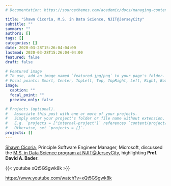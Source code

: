 ```yaml
---
# Documentation: https://sourcethemes.com/academic/docs/managing-content/

title: "Shawn Cicoria, M.S. in Data Science, NJIT@JerseyCity"
subtitle: ""
summary: ""
authors: []
tags: []
categories: []
date: 2020-03-28T15:26:04-04:00
lastmod: 2020-03-28T15:26:04-04:00
featured: false
draft: false

# Featured image
# To use, add an image named `featured.jpg/png` to your page's folder.
# Focal points: Smart, Center, TopLeft, Top, TopRight, Left, Right, BottomLeft, Bottom, BottomRight.
image:
  caption: ""
  focal_point: ""
  preview_only: false

# Projects (optional).
#   Associate this post with one or more of your projects.
#   Simply enter your project's folder or file name without extension.
#   E.g. `projects = ["internal-project"]` references `content/project/deep-learning/index.md`.
#   Otherwise, set `projects = []`.
projects: []
---
```


[Shawn Cicoria](https://www.linkedin.com/in/shawncicoria/), Principle Software Engineer Manager, Microsoft, discussed the [M.S. in Data Science program at NJIT@JerseyCity](https://jerseycity.njit.edu/), highlighting **Prof. David A. Bader**.

{{< youtube xQt5GSgwk8k >}}

https://www.youtube.com/watch?v=xQt5GSgwk8k
